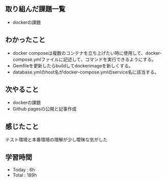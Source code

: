 ## 取り組んだ課題一覧
- dockerの課題
## わかったこと
  - docker composeは複数のコンテナを立ち上げたい時に使用して、docker-compose.ymlファイルに記述して、コマンドを実行できるようにする。
  - Gemfileを更新したらbuildしてdockerimageを新しくする。
  - database.ymlのhost名がdocker-compose.ymlのservice名に該当する。
## 次やること
  - dockerの課題
  - Github pagesの公開と記事作成
## 感じたこと
  テスト環境と本番環境の理解が少し曖昧な気がした
## 学習時間
  - Today : 6h
  - Total : 189h
